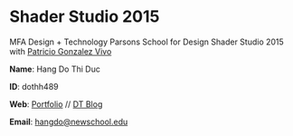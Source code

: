 # Shader Studio 2015
MFA Design + Technology Parsons School for Design Shader Studio 2015 with [Patricio Gonzalez Vivo](https://github.com/patriciogonzalezvivo)

**Name**: Hang Do Thi Duc

**ID**: dothh489

**Web**: [Portfolio](http://22-8miles.com) // [DT Blog](http://dt.hangdothiduc.de)

**Email**: hangdo@newschool.edu
